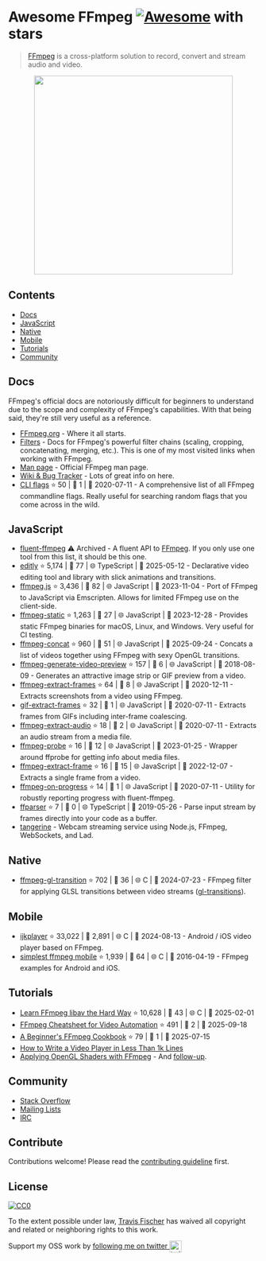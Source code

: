 # Awesome FFmpeg [![Awesome](https://awesome.re/badge.svg)](https://awesome.re) with stars

> [FFmpeg](http://ffmpeg.org) is a cross-platform solution to record, convert and stream audio and video.

<p align="center">
  <img width="400" src="https://cdn.rawgit.com/transitive-bullshit/awesome-ffmpeg/master/ffmpeg-logo.svg">
</p>

## Contents

* [Docs](#docs)
* [JavaScript](#javascript)
* [Native](#native)
* [Mobile](#mobile)
* [Tutorials](#tutorials)
* [Community](#community)

## Docs

FFmpeg's official docs are notoriously difficult for beginners to understand due to the scope and complexity of FFmpeg's capabilities. With that being said, they're still very useful as a reference.

* [FFmpeg.org](http://ffmpeg.org) - Where it all starts.
* [Filters](https://ffmpeg.org/ffmpeg-filters.html) - Docs for FFmpeg's powerful filter chains (scaling, cropping, concatenating, merging, etc.). This is one of my most visited links when working with FFmpeg.
* [Man page](https://man.cx/ffmpeg) - Official FFmpeg man page.
* [Wiki & Bug Tracker](https://trac.ffmpeg.org) - Lots of great info on here.
* [CLI flags](https://github.com/transitive-bullshit/ffmpeg-cli-flags/blob/master/readme.md) ⭐ 50 | 🐛 1 | 📅 2020-07-11 - A comprehensive list of all FFmpeg commandline flags. Really useful for searching random flags that you come across in the wild.

## JavaScript

* [fluent-ffmpeg](https://github.com/fluent-ffmpeg/node-fluent-ffmpeg) ⚠️ Archived - A fluent API to [FFmpeg](http://www.ffmpeg.org). If you only use one tool from this list, it should be this one.
* [editly](https://github.com/mifi/editly) ⭐ 5,174 | 🐛 77 | 🌐 TypeScript | 📅 2025-05-12 - Declarative video editing tool and library with slick animations and transitions.
* [ffmpeg.js](https://github.com/Kagami/ffmpeg.js) ⭐ 3,436 | 🐛 82 | 🌐 JavaScript | 📅 2023-11-04 - Port of FFmpeg to JavaScript via Emscripten. Allows for limited FFmpeg use on the client-side.
* [ffmpeg-static](https://github.com/eugeneware/ffmpeg-static) ⭐ 1,263 | 🐛 27 | 🌐 JavaScript | 📅 2023-12-28 - Provides static FFmpeg binaries for macOS, Linux, and Windows. Very useful for CI testing.
* [ffmpeg-concat](https://github.com/transitive-bullshit/ffmpeg-concat) ⭐ 960 | 🐛 51 | 🌐 JavaScript | 📅 2025-09-24 - Concats a list of videos together using FFmpeg with sexy OpenGL transitions.
* [ffmpeg-generate-video-preview](https://github.com/transitive-bullshit/ffmpeg-generate-video-preview) ⭐ 157 | 🐛 6 | 🌐 JavaScript | 📅 2018-08-09 - Generates an attractive image strip or GIF preview from a video.
* [ffmpeg-extract-frames](https://github.com/transitive-bullshit/ffmpeg-extract-frames) ⭐ 64 | 🐛 8 | 🌐 JavaScript | 📅 2020-12-11 - Extracts screenshots from a video using FFmpeg.
* [gif-extract-frames](https://github.com/transitive-bullshit/gif-extract-frames) ⭐ 32 | 🐛 1 | 🌐 JavaScript | 📅 2020-07-11 - Extracts frames from GIFs including inter-frame coalescing.
* [ffmpeg-extract-audio](https://github.com/transitive-bullshit/ffmpeg-extract-audio) ⭐ 18 | 🐛 2 | 🌐 JavaScript | 📅 2020-07-11 - Extracts an audio stream from a media file.
* [ffmpeg-probe](https://github.com/transitive-bullshit/ffmpeg-probe) ⭐ 16 | 🐛 12 | 🌐 JavaScript | 📅 2023-01-25 - Wrapper around ffprobe for getting info about media files.
* [ffmpeg-extract-frame](https://github.com/transitive-bullshit/ffmpeg-extract-frame) ⭐ 16 | 🐛 15 | 🌐 JavaScript | 📅 2022-12-07 - Extracts a single frame from a video.
* [ffmpeg-on-progress](https://github.com/transitive-bullshit/ffmpeg-on-progress) ⭐ 14 | 🐛 1 | 🌐 JavaScript | 📅 2020-07-11 - Utility for robustly reporting progress with fluent-ffmpeg.
* [ffparser](https://github.com/NiKlimenko/FFParser) ⭐ 7 | 🐛 0 | 🌐 TypeScript | 📅 2019-05-26 - Parse input stream by frames directly into your code as a buffer.
* [tangerine](https://github.com/niftylettuce/tangerine) - Webcam streaming service using Node.js, FFmpeg, WebSockets, and Lad.

## Native

* [ffmpeg-gl-transition](https://github.com/transitive-bullshit/ffmpeg-gl-transition) ⭐ 702 | 🐛 36 | 🌐 C | 📅 2024-07-23 - FFmpeg filter for applying GLSL transitions between video streams ([gl-transitions](https://gl-transitions.com/)).

## Mobile

* [ijkplayer](https://github.com/Bilibili/ijkplayer) ⭐ 33,022 | 🐛 2,891 | 🌐 C | 📅 2024-08-13 - Android / iOS video player based on FFmpeg.
* [simplest ffmpeg mobile](https://github.com/leixiaohua1020/simplest_ffmpeg_mobile) ⭐ 1,939 | 🐛 64 | 🌐 C | 📅 2016-04-19 - FFmpeg examples for Android and iOS.

## Tutorials

* [Learn FFmpeg libav the Hard Way](https://github.com/leandromoreira/ffmpeg-libav-tutorial) ⭐ 10,628 | 🐛 43 | 🌐 C | 📅 2025-02-01
* [FFmpeg Cheatsheet for Video Automation](https://github.com/rendi-api/ffmpeg-cheatsheet) ⭐ 491 | 🐛 2 | 📅 2025-09-18
* [A Beginner's FFmpeg Cookbook](https://github.com/talwrii/ffmpeg-cookbook) ⭐ 79 | 🐛 1 | 📅 2025-07-15
* [How to Write a Video Player in Less Than 1k Lines](http://dranger.com/ffmpeg)
* [Applying OpenGL Shaders with FFmpeg](https://nervous.io/ffmpeg/opengl/2017/01/31/ffmpeg-opengl) - And [follow-up](https://nervous.io/ffmpeg/opengl/2017/05/15/ffmpeg-pbo-yuv).

## Community

* [Stack Overflow](https://superuser.com/questions/tagged/ffmpeg)
* [Mailing Lists](https://www.ffmpeg.org/contact.html#MailingLists)
* [IRC](https://www.ffmpeg.org/contact.html#IRCChannels)

## Contribute

Contributions welcome! Please read the [contributing guideline](origin/contributing.md) first.

## License

[![CC0](http://mirrors.creativecommons.org/presskit/buttons/88x31/svg/cc-zero.svg)](http://creativecommons.org/publicdomain/zero/1.0)

To the extent possible under law, [Travis Fischer](https://github.com/transitive-bullshit) has waived all copyright and related or neighboring rights to this work.

Support my OSS work by <a href="https://twitter.com/transitive_bs">following me on twitter <img src="https://storage.googleapis.com/saasify-assets/twitter-logo.svg" alt="twitter" height="24px" align="center"></a>
